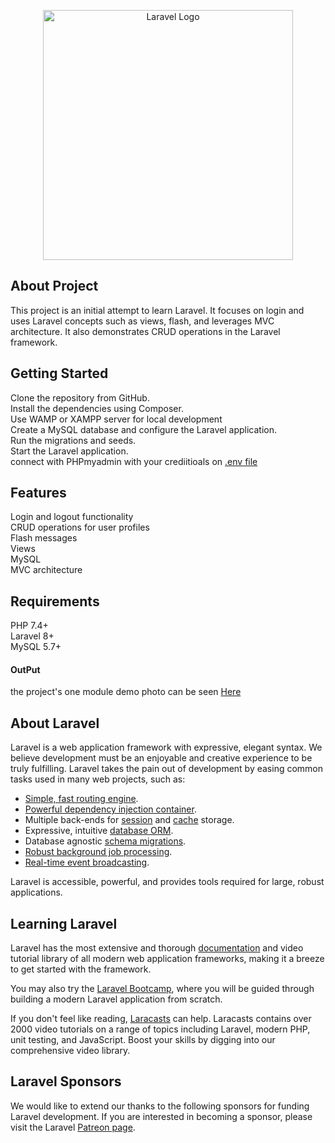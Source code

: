 <p align="center"><a href="https://laravel.com" target="_blank"><img src="https://raw.githubusercontent.com/laravel/art/master/logo-lockup/5%20SVG/2%20CMYK/1%20Full%20Color/laravel-logolockup-cmyk-red.svg" width="400" alt="Laravel Logo"></a></p>



## About Project
This project is an initial attempt to learn Laravel. It focuses on login and uses Laravel concepts such as views, flash, and leverages MVC architecture. It also demonstrates CRUD operations in the Laravel framework.

## Getting Started
Clone the repository from GitHub. <br>
Install the dependencies using Composer. <br>
Use WAMP or XAMPP server for local development <br>
Create a MySQL database and configure the Laravel application. <br>
Run the migrations and seeds. <br>
Start the Laravel application. <br>
connect with PHPmyadmin with your crediitioals on <a href="https://github.com/aditya-np1/form/blob/master/.env.example">.env file</a>  <br>
## Features
Login and logout functionality <br>
CRUD operations for user profiles <br>
Flash messages<br>
Views <br>
MySQL <br>
MVC architecture <br>

## Requirements
PHP 7.4+ <br>
Laravel 8+ <br>
MySQL 5.7+ <br>

#### OutPut
the project's one module demo photo can be seen <a href="https://github.com/aditya-np1/form/blob/master/view-forms_laravel.png"> Here </a>
## About Laravel

Laravel is a web application framework with expressive, elegant syntax. We believe development must be an enjoyable and creative experience to be truly fulfilling. Laravel takes the pain out of development by easing common tasks used in many web projects, such as:

- [Simple, fast routing engine](https://laravel.com/docs/routing).
- [Powerful dependency injection container](https://laravel.com/docs/container).
- Multiple back-ends for [session](https://laravel.com/docs/session) and [cache](https://laravel.com/docs/cache) storage.
- Expressive, intuitive [database ORM](https://laravel.com/docs/eloquent).
- Database agnostic [schema migrations](https://laravel.com/docs/migrations).
- [Robust background job processing](https://laravel.com/docs/queues).
- [Real-time event broadcasting](https://laravel.com/docs/broadcasting).

Laravel is accessible, powerful, and provides tools required for large, robust applications.

## Learning Laravel

Laravel has the most extensive and thorough [documentation](https://laravel.com/docs) and video tutorial library of all modern web application frameworks, making it a breeze to get started with the framework.

You may also try the [Laravel Bootcamp](https://bootcamp.laravel.com), where you will be guided through building a modern Laravel application from scratch.

If you don't feel like reading, [Laracasts](https://laracasts.com) can help. Laracasts contains over 2000 video tutorials on a range of topics including Laravel, modern PHP, unit testing, and JavaScript. Boost your skills by digging into our comprehensive video library.

## Laravel Sponsors

We would like to extend our thanks to the following sponsors for funding Laravel development. If you are interested in becoming a sponsor, please visit the Laravel [Patreon page](https://patreon.com/taylorotwell).

